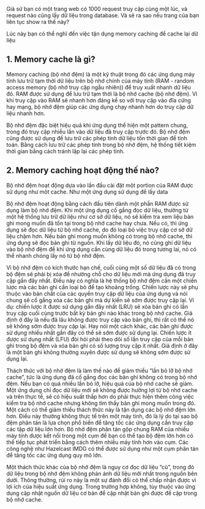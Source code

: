 Giả sử bạn có một trang web có 1000 request truy cập cùng một lúc, và request nào cũng lấy dữ liệu trong database. Và sẽ ra sao nếu trang của bạn liên tục show ra thế này?

Lúc này bạn có thể nghĩ đến việc tận dụng memory caching để cache lại dữ liệu

## 1. Memory cache là gì?
Memory caching (bộ nhớ đệm) là một kỹ thuật trong đó các ứng dụng máy tính lưu trữ tạm thời dữ liệu trên bộ nhớ chính của máy tính (RAM - random access memory (bộ nhớ truy cập ngẫu nhiên)) để truy xuất nhanh dữ liệu đó. RAM được sử dụng để lưu trữ tạm thời là bộ nhớ cache (bộ nhớ đệm). Vì khi truy cập vào RAM sẽ nhanh hơn đáng kể so với truy cập vào đĩa cứng hay mạng, bộ nhớ đệm giúp các ứng dụng chạy nhanh hơn do truy cập dữ liệu nhanh hơn.

Bộ nhớ đệm đặc biệt hiệu quả khi ứng dụng thể hiện một pattern chung, trong đó truy cập nhiều lần vào dữ liệu đã truy cập trước đó. Bộ nhớ đệm cũng được sử dụng để lưu trữ các phép tính dữ liệu tốn thời gian để tính toán. Bằng cách lưu trữ các phép tính trong bộ nhớ đệm, hệ thống tiết kiệm thời gian bằng cách tránh lặp lại các phép tính.

## 2. Memory caching hoạt động thế nào?

Bộ nhớ đệm hoạt động dựa vào lần đầu cài đặt một portion của RAM được sử dụng như môt cache. Như một ứng dụng sử dụng để lấy data

Bộ nhớ đệm hoạt động bằng cách đầu tiên dành một phần RAM được sử dụng làm bộ nhớ đệm. Khi một ứng dụng cố gắng đọc dữ liệu, thường từ một hệ thống lưu trữ dữ liệu như cơ sở dữ liệu, nó sẽ kiểm tra xem liệu bản ghi mong muốn đã tồn tại trong bộ nhớ cache hay chưa. Nếu có, thì ứng dụng sẽ đọc dữ liệu từ bộ nhớ cache, do đó loại bỏ việc truy cập cơ sở dữ liệu chậm hơn. Nếu bản ghi mong muốn không có trong bộ nhớ cache, thì ứng dụng sẽ đọc bản ghi từ nguồn. Khi lấy dữ liệu đó, nó cũng ghi dữ liệu vào bộ nhớ đệm để khi ứng dụng cần cùng dữ liệu đó trong tương lai, nó có thể nhanh chóng lấy nó từ bộ nhớ đệm.


Vì bộ nhớ đệm có kích thước hạn chế, cuối cùng một số dữ liệu đã có trong bộ đệm sẽ phải bị xóa để nhường chỗ cho dữ liệu mới mà ứng dụng đã truy cập gần đây nhất. Điều này có nghĩa là hệ thống bộ nhớ đệm cần một chiến lược mà các bản ghi cần loại bỏ để tạo khoảng trống. Chiến lược này sẽ phụ thuộc vào bản chất của các quyền truy cập dữ liệu của ứng dụng và nói chung sẽ cố gắng xóa các bản ghi mà dự kiến ​​sẽ sớm được truy cập lại. Ví dụ: chiến lược ít được sử dụng gần đây nhất (LRU) sẽ xóa bản ghi có lần truy cập cuối cùng trước bất kỳ bản ghi nào khác trong bộ nhớ cache. Giả định ở đây là nếu đã lâu không được truy cập vào bản ghi, thì rất có thể nó sẽ không sớm được truy cập lại. Hay nói một cách khác, các bản ghi được sử dụng nhiều nhất gần đây có thể sẽ sớm được sử dụng lại. Chiến lược ít được sử dụng nhất (LFU) đòi hỏi phải theo dõi số lần truy cập của mỗi bản ghi trong bộ đệm và xóa bản ghi có số lượng truy cập ít nhất. Giả định ở đây là một bản ghi không thường xuyên được sử dụng sẽ không sớm được sử dụng lại.


Thách thức với bộ nhớ đệm là làm thế nào để giảm thiểu “lần bỏ lỡ bộ nhớ cache”, tức là ứng dụng đã cố gắng đọc các bản ghi không có trong bộ nhớ đệm. Nếu bạn có quá nhiều lần bỏ lỡ, hiệu quả của bộ nhớ cache sẽ giảm. Một ứng dụng chỉ đọc dữ liệu mới sẽ không được hưởng lợi từ bộ nhớ cache và trên thực tế, sẽ có hiệu suất thấp hơn do phải thực hiện thêm công việc kiểm tra bộ nhớ cache nhưng không tìm thấy bản ghi mong muốn trong đó. Một cách có thể giảm thiểu thách thức này là tận dụng các bộ nhớ đệm lớn hơn. Điều này thường không thực tế trên một máy tính, đó là lý do tại sao bộ đệm phân tán là lựa chọn phổ biến để tăng tốc các ứng dụng cần truy cập các tập dữ liệu lớn hơn. Bộ nhớ đệm phân tán gộp chung RAM của nhiều máy tính được kết nối trong một cụm để bạn có thể tạo bộ đệm lớn hơn có thể tiếp tục phát triển bằng cách thêm nhiều máy tính hơn vào cụm. Các công nghệ như Hazelcast IMDG có thể được sử dụng như một cụm phân tán để tăng tốc các ứng dụng quy mô lớn.

Một thách thức khác của bộ nhớ đệm là nguy cơ đọc dữ liệu “cũ”, trong đó dữ liệu trong bộ nhớ đệm không phản ánh dữ liệu mới nhất trong nguồn bên dưới. Thông thường, rủi ro này là một sự đánh đổi có thể chấp nhận được vì lợi ích của hiệu suất ứng dụng. Trong trường hợp không, tùy thuộc vào ứng dụng cập nhật nguồn dữ liệu cơ bản để cập nhật bản ghi được đề cập trong bộ nhớ cache.
